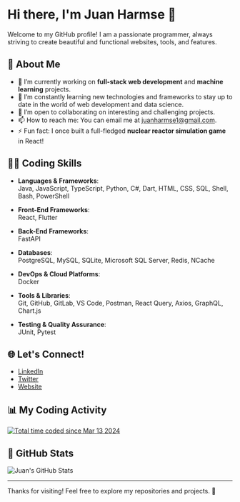 # Hi there, I'm Juan Harmse 👋

Welcome to my GitHub profile! I am a passionate programmer, always striving to create beautiful and functional websites, tools, and features.

## 🚀 About Me

- 🔭 I’m currently working on **full-stack web development** and **machine learning** projects.
- 🌱 I’m constantly learning new technologies and frameworks to stay up to date in the world of web development and data science.
- 👯 I’m open to collaborating on interesting and challenging projects.
- 📫 How to reach me: You can email me at [juanharmse1@gmail.com](mailto:juanharmse1@gmail.com).
- ⚡ Fun fact: I once built a full-fledged **nuclear reactor simulation game** in React!

## 🧑‍💻 Coding Skills

- **Languages & Frameworks**:  
  Java, JavaScript, TypeScript, Python, C#, Dart, HTML, CSS, SQL, Shell, Bash, PowerShell

- **Front-End Frameworks**:  
  React, Flutter

- **Back-End Frameworks**:  
  FastAPI

- **Databases**:  
  PostgreSQL, MySQL, SQLite, Microsoft SQL Server, Redis, NCache

- **DevOps & Cloud Platforms**:  
  Docker

- **Tools & Libraries**:  
  Git, GitHub, GitLab, VS Code, Postman, React Query, Axios, GraphQL, Chart.js

- **Testing & Quality Assurance**:  
  JUnit, Pytest
  

## 🌐 Let's Connect!

- [LinkedIn](https://www.linkedin.com/in/juanharmse)
- [Twitter](https://twitter.com/juanharmse)
- [Website](https://www.juanharmse.com)

## 📊 My Coding Activity

<a href="https://wakatime.com/@018e38c4-08b1-4122-a35f-e35f4e6a0fe5">
  <img src="https://wakatime.com/badge/user/018e38c4-08b1-4122-a35f-e35f4e6a0fe5.svg" alt="Total time coded since Mar 13 2024" />
</a>

## 🌟 GitHub Stats

![Juan's GitHub Stats](https://github-readme-stats.vercel.app/api?username=HarmseJ&show_icons=true&hide=prs&count_private=true&hide_title=true&theme=radical)

---

Thanks for visiting! Feel free to explore my repositories and projects. 🚀
